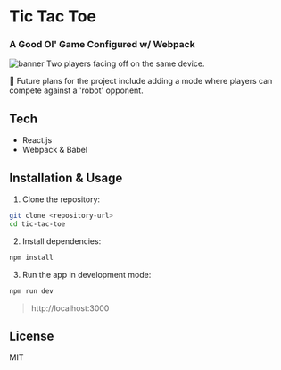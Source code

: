 # Tic Tac Toe
### A Good Ol' Game Configured w/ Webpack



![banner](../assets/banner.png)
Two players facing off on the same device. 

💫 Future plans for the project include adding a mode where players can compete against a 'robot' opponent.

## Tech
- React.js
- Webpack & Babel

## Installation & Usage

1. Clone the repository:
```sh
git clone <repository-url>
cd tic-tac-toe
```

2. Install dependencies:
```sh
npm install
```

3. Run the app in development mode:
```sh
npm run dev
```
> http://localhost:3000

## License

MIT
